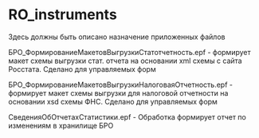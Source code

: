 # RO_instruments


Здесь должны быть описано назначение приложенных файлов

БРО_ФормированиеМакетовВыгрузкиСтатотчетность.epf - формирует макет схемы выгрузки стат. отчета на основании xml схемы с сайта Росстата. Сделано для управляемых форм


БРО_ФормированиеМакетовВыгрузкиНалоговаяОтчетность.epf - формирует макет схемы выгрузки для налоговой отчетности на основании xsd схемы ФНС. Сделано для управляемых форм


СведенияОбОтчетахСтатистики.epf - Обработка формирует отчет по изменениям в хранилище БРО
